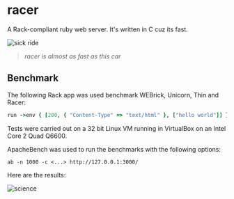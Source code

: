 # racer

A Rack-compliant ruby web server. It's written in C cuz its fast.

![sick ride](http://i.imgur.com/HnPbK.jpg)

> *racer is almost as fast as this car*

## Benchmark

The following Rack app was used benchmark WEBrick, Unicorn, Thin and Racer:

```ruby
run ->env { [200, { "Content-Type" => "text/html" }, ["hello world"]] }
```

Tests were carried out on a 32 bit Linux VM running in VirtualBox on an Intel Core 2 Quad Q6600.

ApacheBench was used to run the benchmarks with the following options:

    ab -n 1000 -c <...> http://127.0.0.1:3000/

Here are the results:

![science](http://i.imgur.com/IEsUr.png)


